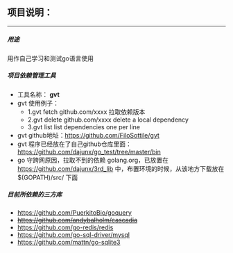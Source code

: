 ## 项目说明：

****

##### 用途
用作自己学习和测试go语言使用

##### 项目依赖管理工具
- 工具名称： **gvt**
- gvt 使用例子：
  - 1.gvt fetch github.com/xxxx  拉取依赖版本
  - 2.gvt delete  github.com/xxxx  delete a local dependency
  - 3.gvt list list dependencies one per line
- gvt github地址：https://github.com/FiloSottile/gvt
- gvt 程序已经放在了自己github仓库里面：https://github.com/dajunx/go_test/tree/master/bin
- go 守跨网原因，拉取不到的依赖 golang.org，已放置在 https://github.com/dajunx/3rd_lib 中，布置环境的时候，从该地方下载放在 $(GOPATH)/src/ 下面

##### 目前所依赖的三方库
- https://github.com/PuerkitoBio/goquery
- ~~https://github.com/andybalholm/cascadia~~
- https://github.com/go-redis/redis
- https://github.com/go-sql-driver/mysql
- https://github.com/mattn/go-sqlite3
